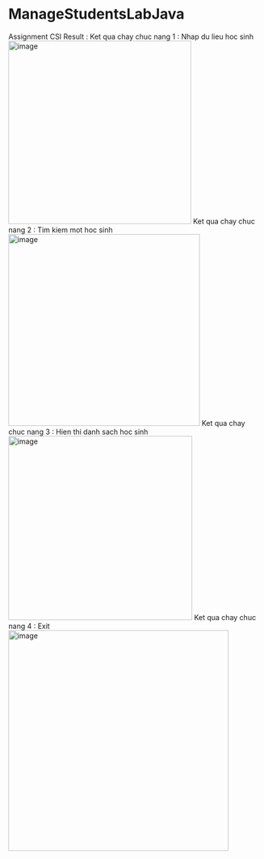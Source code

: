 # ManageStudentsLabJava
Assignment CSI
Result : 
Ket qua chay chuc nang 1 : Nhap du lieu hoc sinh
<img width="362" alt="image" src="https://user-images.githubusercontent.com/92498954/178128503-e9deaeca-d70a-48be-b75c-34b9a557d402.png">
Ket qua chay chuc nang 2 : Tim kiem mot hoc sinh
<img width="379" alt="image" src="https://user-images.githubusercontent.com/92498954/178128588-7a33ef99-d701-49d7-a0fc-d2ac077bb7b1.png">
Ket qua chay chuc nang 3 : Hien thi danh sach hoc sinh
<img width="364" alt="image" src="https://user-images.githubusercontent.com/92498954/178128604-b40860c2-bf71-4708-90f0-f87867f1bb27.png">
Ket qua chay chuc nang 4 : Exit 
<img width="436" alt="image" src="https://user-images.githubusercontent.com/92498954/178128611-43611ca4-0235-4c3c-882c-b36161d2d98f.png">



